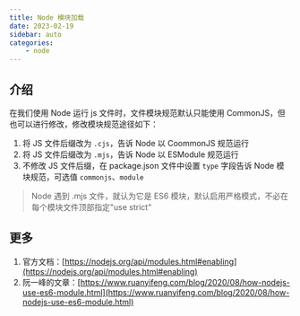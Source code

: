 ```yaml
---
title: Node 模块加载
date: 2023-02-19
sidebar: auto
categories:
    - node
---
```


## 介绍

在我们使用 Node 运行 js 文件时，文件模块规范默认只能使用 CommonJS，但也可以进行修改，修改模块规范途径如下：

1. 将 JS 文件后缀改为 `.cjs`，告诉 Node 以 CoommonJS 规范运行
2. 将 JS 文件后缀改为 `.mjs`，告诉 Node 以 ESModule 规范运行
3. 不修改 JS 文件后缀，在 package.json 文件中设置 `type` 字段告诉 Node 模块规范，可选值 `commonjs`、`module`

> Node 遇到 .mjs 文件，就认为它是 ES6 模块，默认启用严格模式，不必在每个模块文件顶部指定"use strict"

## 更多

1. 官方文档：[https://nodejs.org/api/modules.html#enabling](https://nodejs.org/api/modules.html#enabling)
2. 阮一峰的文章：[https://www.ruanyifeng.com/blog/2020/08/how-nodejs-use-es6-module.html](https://www.ruanyifeng.com/blog/2020/08/how-nodejs-use-es6-module.html)
